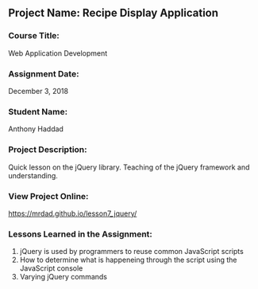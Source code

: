 ## Project Name:  Recipe Display Application

### Course Title:
Web Application Development

### Assignment Date:  
December 3, 2018

### Student Name:  
Anthony Haddad

### Project Description:
Quick lesson on the jQuery library. Teaching of the jQuery framework and understanding.

### View Project Online:
https://mrdad.github.io/lesson7_jquery/

### Lessons Learned in the Assignment:
1. jQuery is used by programmers to reuse common JavaScript scripts
2. How to determine what is happeneing through the script using the JavaScript console
3. Varying jQuery commands


